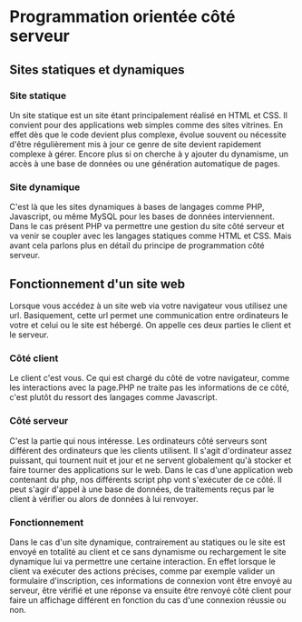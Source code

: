 # Programmation orientée côté serveur

## Sites statiques et dynamiques

### Site statique

Un site statique est un site étant principalement réalisé en HTML et CSS. Il convient pour des applications web simples comme des sites vitrines. En effet dès que le code devient plus complexe, évolue souvent ou nécessite d'être régulièrement mis à jour ce genre de site devient rapidement complexe à gérer. Encore plus si on cherche à y ajouter du dynamisme, un accès à une base de données ou une génération automatique de pages.

### Site dynamique

C'est là que les sites dynamiques à bases de langages comme PHP, Javascript, ou même MySQL pour les bases de données interviennent. Dans le cas présent PHP va permettre une gestion du site côté serveur et va venir se coupler avec les langages statiques comme HTML et CSS. Mais avant cela parlons plus en détail du principe de programmation côté serveur.

## Fonctionnement d'un site web

Lorsque vous accédez à un site web via votre navigateur vous utilisez une url. Basiquement, cette url permet une communication entre ordinateurs le votre et celui ou le site est hébergé. On appelle ces deux parties le client et le serveur.

### Côté client

Le client c'est vous. Ce qui est chargé du côté de votre navigateur, comme les interactions avec la page.PHP ne traite pas les informations de ce côté, c'est plutôt du ressort des langages comme Javascript.

### Côté serveur

C'est la partie qui nous intéresse. Les ordinateurs côté serveurs sont différent des ordinateurs que les clients utilisent. Il s'agit d'ordinateur assez puissant, qui tournent nuit et jour et ne servent globalement qu'à stocker et faire tourner des applications sur le web. Dans le cas d'une application web contenant du php, nos différents script php vont s'exécuter de ce côté. Il peut s'agir d'appel à une base de données, de traitements reçus par le client à vérifier ou alors de données à lui renvoyer.

### Fonctionnement

Dans le cas d'un site dynamique, contrairement au statiques ou le site est envoyé en totalité au client et ce sans dynamisme ou rechargement le site dynamique lui va permettre une certaine interaction. En effet lorsque le client va exécuter des actions précises, comme par exemple valider un formulaire d'inscription, ces informations de connexion vont être envoyé au serveur, être vérifié et une réponse va ensuite être renvoyé côté client pour faire un affichage différent en fonction du cas d'une connexion réussie ou non.
